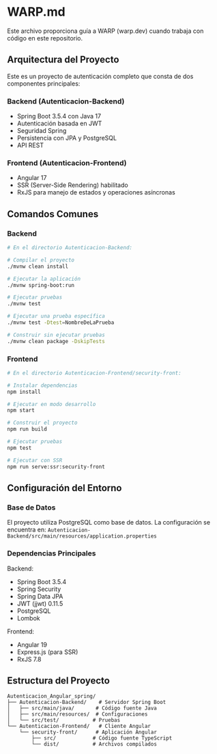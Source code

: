# WARP.md

Este archivo proporciona guía a WARP (warp.dev) cuando trabaja con código en este repositorio.

## Arquitectura del Proyecto

Este es un proyecto de autenticación completo que consta de dos componentes principales:

### Backend (Autenticacion-Backend)
- Spring Boot 3.5.4 con Java 17
- Autenticación basada en JWT
- Seguridad Spring
- Persistencia con JPA y PostgreSQL
- API REST

### Frontend (Autenticacion-Frontend)
- Angular 17
- SSR (Server-Side Rendering) habilitado
- RxJS para manejo de estados y operaciones asíncronas

## Comandos Comunes

### Backend

```bash
# En el directorio Autenticacion-Backend:

# Compilar el proyecto
./mvnw clean install

# Ejecutar la aplicación
./mvnw spring-boot:run

# Ejecutar pruebas
./mvnw test

# Ejecutar una prueba específica
./mvnw test -Dtest=NombreDeLaPrueba

# Construir sin ejecutar pruebas
./mvnw clean package -DskipTests
```

### Frontend

```bash
# En el directorio Autenticacion-Frontend/security-front:

# Instalar dependencias
npm install

# Ejecutar en modo desarrollo
npm start

# Construir el proyecto
npm run build

# Ejecutar pruebas
npm test

# Ejecutar con SSR
npm run serve:ssr:security-front
```

## Configuración del Entorno

### Base de Datos
El proyecto utiliza PostgreSQL como base de datos. La configuración se encuentra en:
`Autenticacion-Backend/src/main/resources/application.properties`

### Dependencias Principales

Backend:
- Spring Boot 3.5.4
- Spring Security
- Spring Data JPA
- JWT (jjwt) 0.11.5
- PostgreSQL
- Lombok

Frontend:
- Angular 19
- Express.js (para SSR)
- RxJS 7.8

## Estructura del Proyecto

```
Autenticacion_Angular_spring/
├── Autenticacion-Backend/    # Servidor Spring Boot
│   ├── src/main/java/       # Código fuente Java
│   ├── src/main/resources/  # Configuraciones
│   └── src/test/           # Pruebas
└── Autenticacion-Frontend/   # Cliente Angular
    └── security-front/      # Aplicación Angular
        ├── src/            # Código fuente TypeScript
        └── dist/           # Archivos compilados
```
